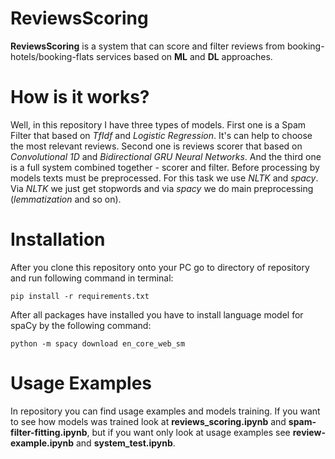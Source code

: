 # ReviewsScoring
**ReviewsScoring** is a system that can score and filter reviews from booking-hotels/booking-flats services based on **ML** and **DL** approaches.
# How is it works?
Well, in this repository I have three types of models. First one is a Spam Filter that based on *TfIdf* and *Logistic Regression*. It's can help to choose the most relevant reviews. Second one is reviews scorer that based on *Convolutional 1D* and *Bidirectional GRU Neural Networks*. And the third one is a full system combined together - scorer and filter. Before processing by models texts must be preprocessed. For this task we use *NLTK* and *spacy*. Via *NLTK* we just get stopwords and via *spacy* we do main preprocessing (*lemmatization* and so on).
# Installation
After you clone this repository onto your PC go to directory of repository and run following command in terminal:

```pip install -r requirements.txt```

After all packages have installed you have to install language model for spaCy by the following command:

`python -m spacy download en_core_web_sm`

# Usage Examples
In repository you can find usage examples and models training. If you want to see how models was trained look at **reviews_scoring.ipynb** and **spam-filter-fitting.ipynb**, but if you want only look at usage examples see **review-example.ipynb** and **system_test.ipynb**.
